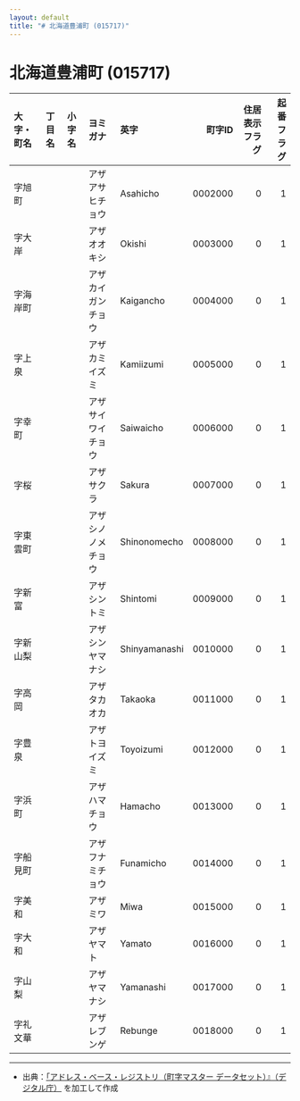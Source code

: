 ```yaml
---
layout: default
title: "# 北海道豊浦町 (015717)"
---
```


# 北海道豊浦町 (015717)

| 大字・町名 | 丁目名 | 小字名 | ヨミガナ | 英字 | 町字ID | 住居表示フラグ | 起番フラグ |
|:--------|:------|:------|:-----------------|:---------------------|--------:|----------:|--------:|
| 字旭町 |  |  | アザアサヒチョウ | Asahicho | 0002000 | 0 | 1 |
| 字大岸 |  |  | アザオオキシ | Okishi | 0003000 | 0 | 1 |
| 字海岸町 |  |  | アザカイガンチョウ | Kaigancho | 0004000 | 0 | 1 |
| 字上泉 |  |  | アザカミイズミ | Kamiizumi | 0005000 | 0 | 1 |
| 字幸町 |  |  | アザサイワイチョウ | Saiwaicho | 0006000 | 0 | 1 |
| 字桜 |  |  | アザサクラ | Sakura | 0007000 | 0 | 1 |
| 字東雲町 |  |  | アザシノノメチョウ | Shinonomecho | 0008000 | 0 | 1 |
| 字新富 |  |  | アザシントミ | Shintomi | 0009000 | 0 | 1 |
| 字新山梨 |  |  | アザシンヤマナシ | Shinyamanashi | 0010000 | 0 | 1 |
| 字高岡 |  |  | アザタカオカ | Takaoka | 0011000 | 0 | 1 |
| 字豊泉 |  |  | アザトヨイズミ | Toyoizumi | 0012000 | 0 | 1 |
| 字浜町 |  |  | アザハマチョウ | Hamacho | 0013000 | 0 | 1 |
| 字船見町 |  |  | アザフナミチョウ | Funamicho | 0014000 | 0 | 1 |
| 字美和 |  |  | アザミワ | Miwa | 0015000 | 0 | 1 |
| 字大和 |  |  | アザヤマト | Yamato | 0016000 | 0 | 1 |
| 字山梨 |  |  | アザヤマナシ | Yamanashi | 0017000 | 0 | 1 |
| 字礼文華 |  |  | アザレブンゲ | Rebunge | 0018000 | 0 | 1 |

---

- 出典：[「アドレス・ベース・レジストリ（町字マスター データセット）』（デジタル庁）](https://www.digital.go.jp/policies/base_registry_address/) を加工して作成